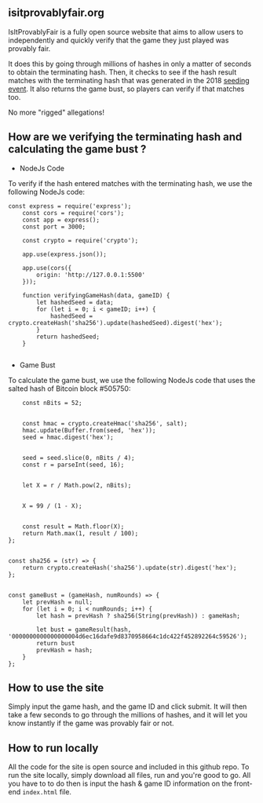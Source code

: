 ## isitprovablyfair.org

IsItProvablyFair is a fully open source website that aims to allow users to independently and quickly verify that the game they just played was provably fair.

It does this by going through millions of hashes in only a matter of seconds to obtain the terminating hash. Then, it checks to see if the hash result matches with the terminating hash that was generated in the 2018 [seeding event](https://bitcointalk.org/index.php?topic=2807542.0). It also returns the game bust, so players can verify if that matches too.

No more "rigged" allegations!


## How are we verifying the terminating hash and calculating the game bust ?

- NodeJs Code

To verify if the hash entered matches with the terminating hash, we use the following NodeJs code: 

``` 
const express = require('express');
    const cors = require('cors');
    const app = express();
    const port = 3000;
    
    const crypto = require('crypto');
    
    app.use(express.json());
    
    app.use(cors({
        origin: 'http://127.0.0.1:5500' 
    }));
    
    function verifyingGameHash(data, gameID) {
        let hashedSeed = data;
        for (let i = 0; i < gameID; i++) {
            hashedSeed = crypto.createHash('sha256').update(hashedSeed).digest('hex');
        }
        return hashedSeed;
    }
    
 ```

- Game Bust

To calculate the game bust, we use the following NodeJs code that uses the salted hash of Bitcoin block #505750:

``` const gameResult = (seed, salt) => {
    const nBits = 52; 


    const hmac = crypto.createHmac('sha256', salt);
    hmac.update(Buffer.from(seed, 'hex'));
    seed = hmac.digest('hex');


    seed = seed.slice(0, nBits / 4);
    const r = parseInt(seed, 16);


    let X = r / Math.pow(2, nBits); 


    X = 99 / (1 - X);


    const result = Math.floor(X);
    return Math.max(1, result / 100);
};


const sha256 = (str) => {
    return crypto.createHash('sha256').update(str).digest('hex');
};


const gameBust = (gameHash, numRounds) => {
    let prevHash = null;
    for (let i = 0; i < numRounds; i++) {
        let hash = prevHash ? sha256(String(prevHash)) : gameHash;
        
        let bust = gameResult(hash, '0000000000000000004d6ec16dafe9d8370958664c1dc422f452892264c59526');
        return bust
        prevHash = hash;
    }
};
```



## How to use the site

Simply input the game hash, and the game ID and click submit. It will then take a few seconds to go through the millions of hashes, and it will let you know instantly if the game was provably fair or not.


## How to run locally

All the code for the site is open source and included in this github repo. To run the site locally, simply download all files, run <node api.js> and you're good to go. All you have to to do then is input the hash & game ID information on the front-end `index.html` file.
